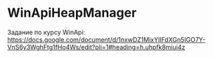 # WinApiHeapManager
Задание по курсу WinApi: https://docs.google.com/document/d/1nxwDZ1MixYlIFdXGn5IGO7Y-VnS6y3WghFtg1fHo4Ws/edit?pli=1#heading=h.uhpfk8miui4z
